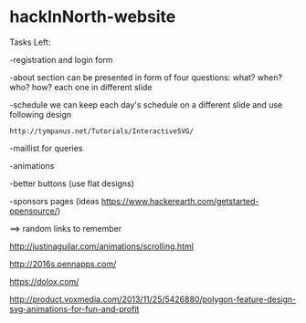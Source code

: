 # hackInNorth-website

Tasks Left:

-registration and login form 

-about section
	can be presented in form of four questions: what? when? who? how? each one in different slide

-schedule 
	we can keep each day's schedule on a different slide and use following design 
  	
  	http://tympanus.net/Tutorials/InteractiveSVG/


-maillist for queries

-animations

-better buttons (use flat designs)

-sponsors pages (ideas https://www.hackerearth.com/getstarted-opensource/)


==> random links to remember

http://justinaguilar.com/animations/scrolling.html

http://2016s.pennapps.com/

https://dolox.com/ 

http://product.voxmedia.com/2013/11/25/5426880/polygon-feature-design-svg-animations-for-fun-and-profit


